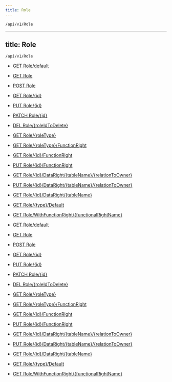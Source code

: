```yaml
---
title: Role
---
```


```http
/api/v1/Role
```

---

title: Role
---

```http
/api/v1/Role
```

* [GET Role/default](v1RoleEntity_DefaultRoleEntity.md)

* [GET Role](v1RoleEntity_GetAll.md)

* [POST Role](v1RoleEntity_PostRoleEntity.md)

* [GET Role/{id}](v1RoleEntity_GetRoleEntity.md)

* [PUT Role/{id}](v1RoleEntity_PutRoleEntity.md)

* [PATCH Role/{id}](v1RoleEntity_PatchRoleEntity.md)

* [DEL Role/{roleIdToDelete}](v1RoleEntity_DeleteRole.md)

* [GET Role/{roleType}](v1RoleEntity_GetAllRoles.md)

* [GET Role/{roleType}/FunctionRight](v1RoleEntity_GetAllFunctionalRights.md)

* [GET Role/{id}/FunctionRight](v1RoleEntity_GetFunctionalRights.md)

* [PUT Role/{id}/FunctionRight](v1RoleEntity_SetFunctionalRights.md)

* [GET Role/{id}/DataRight/{tableName}/{relationToOwner}](v1RoleEntity_GetDataRight.md)

* [PUT Role/{id}/DataRight/{tableName}/{relationToOwner}](v1RoleEntity_SetDataRight.md)

* [GET Role/{id}/DataRight/{tableName}](v1RoleEntity_GetDataRights.md)

* [GET Role/{type}/Default](v1RoleEntity_CreateDefaultRoleEntityFromType.md)

* [GET Role/WithFunctionRight/{functionalRightName}](v1RoleEntity_FindRolesWithFunctionalRight.md)

* [GET Role/default](v1RoleEntity_DefaultRoleEntity.md)

* [GET Role](v1RoleEntity_GetAll.md)

* [POST Role](v1RoleEntity_PostRoleEntity.md)

* [GET Role/{id}](v1RoleEntity_GetRoleEntity.md)

* [PUT Role/{id}](v1RoleEntity_PutRoleEntity.md)

* [PATCH Role/{id}](v1RoleEntity_PatchRoleEntity.md)

* [DEL Role/{roleIdToDelete}](v1RoleEntity_DeleteRole.md)

* [GET Role/{roleType}](v1RoleEntity_GetAllRoles.md)

* [GET Role/{roleType}/FunctionRight](v1RoleEntity_GetAllFunctionalRights.md)

* [GET Role/{id}/FunctionRight](v1RoleEntity_GetFunctionalRights.md)

* [PUT Role/{id}/FunctionRight](v1RoleEntity_SetFunctionalRights.md)

* [GET Role/{id}/DataRight/{tableName}/{relationToOwner}](v1RoleEntity_GetDataRight.md)

* [PUT Role/{id}/DataRight/{tableName}/{relationToOwner}](v1RoleEntity_SetDataRight.md)

* [GET Role/{id}/DataRight/{tableName}](v1RoleEntity_GetDataRights.md)

* [GET Role/{type}/Default](v1RoleEntity_CreateDefaultRoleEntityFromType.md)

* [GET Role/WithFunctionRight/{functionalRightName}](v1RoleEntity_FindRolesWithFunctionalRight.md)
